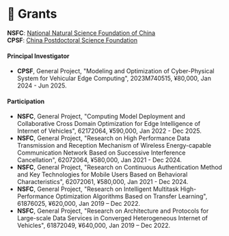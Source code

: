 # 🚧 Grants

**NSFC**: [National Natural Science Foundation of China](https://www.nsfc.gov.cn)       
**CPSF**: [China Postdoctoral Science Foundation](https://www.chinapostdoctor.org.cn/bshjjh)

#### Principal Investigator

- **CPSF**, General Project, "Modeling and Optimization of Cyber-Physical System for Vehicular Edge Computing", 2023M740515, ¥80,000, Jan 2024 - Jun 2025.

#### Participation

- **NSFC**, General Project, "Computing Model Deployment and Collaborative Cross Domain Optimization for Edge Intelligence of Internet of Vehicles", 62172064, ¥590,000, Jan 2022 - Dec 2025.
- **NSFC**, General Project, "Research on High Performance Data Transmission and Reception Mechanism of Wireless Energy-capable Communication Network Based on Successive Interference Cancellation", 62072064, ¥580,000, Jan 2021 - Dec 2024.
- **NSFC**, General Project, "Research on Continuous Authentication Method and Key Technologies for Mobile Users Based on Behavioral Characteristics", 62072061, ¥580,000, Jan 2021 - Dec 2024.
- **NSFC**, General Project, "Research on Intelligent Multitask High-Performance Optimization Algorithms Based on Transfer Learning", 61876025, ¥620,000, Jan 2019 – Dec 2022.
- **NSFC**, General Project, "Research on Architecture and Protocols for Large-scale Data Services in Converged Heterogeneous Internet of Vehicles", 61872049, ¥640,000, Jan 2019 – Dec 2022.